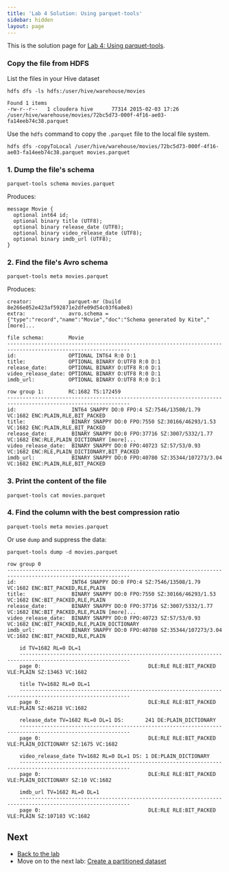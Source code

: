 ```yaml
---
title: 'Lab 4 Solution: Using parquet-tools'
sidebar: hidden
layout: page
---
```


This is the solution page for [Lab 4: Using parquet-tools][lab-4].

### Copy the file from HDFS

List the files in your Hive dataset

```
hdfs dfs -ls hdfs:/user/hive/warehouse/movies
```

```
Found 1 items
-rw-r--r--   1 cloudera hive      77314 2015-02-03 17:26 /user/hive/warehouse/movies/72bc5d73-000f-4f16-ae03-fa14eeb74c38.parquet
```

Use the `hdfs` command to copy the `.parquet` file to the local file system.

```
hdfs dfs -copyToLocal /user/hive/warehouse/movies/72bc5d73-000f-4f16-ae03-fa14eeb74c38.parquet movies.parquet
```

### 1. Dump the file's schema

```
parquet-tools schema movies.parquet
```

Produces:

```
message Movie {
  optional int64 id;
  optional binary title (UTF8);
  optional binary release_date (UTF8);
  optional binary video_release_date (UTF8);
  optional binary imdb_url (UTF8);
}
```

### 2. Find the file's Avro schema

```
parquet-tools meta movies.parquet 
```

Produces:

```
creator:            parquet-mr (build 8e266e052e423af592871e2dfe09d54c03f6a0e8) 
extra:              avro.schema = {"type":"record","name":"Movie","doc":"Schema generated by Kite"," [more]...

file schema:        Movie 
--------------------------------------------------------------------------------------------------------------
id:                 OPTIONAL INT64 R:0 D:1
title:              OPTIONAL BINARY O:UTF8 R:0 D:1
release_date:       OPTIONAL BINARY O:UTF8 R:0 D:1
video_release_date: OPTIONAL BINARY O:UTF8 R:0 D:1
imdb_url:           OPTIONAL BINARY O:UTF8 R:0 D:1

row group 1:        RC:1682 TS:172459 
--------------------------------------------------------------------------------------------------------------
id:                  INT64 SNAPPY DO:0 FPO:4 SZ:7546/13508/1.79 VC:1682 ENC:PLAIN,RLE,BIT_PACKED
title:               BINARY SNAPPY DO:0 FPO:7550 SZ:30166/46293/1.53 VC:1682 ENC:PLAIN,RLE,BIT_PACKED
release_date:        BINARY SNAPPY DO:0 FPO:37716 SZ:3007/5332/1.77 VC:1682 ENC:RLE,PLAIN_DICTIONARY [more]...
video_release_date:  BINARY SNAPPY DO:0 FPO:40723 SZ:57/53/0.93 VC:1682 ENC:RLE,PLAIN_DICTIONARY,BIT_PACKED
imdb_url:            BINARY SNAPPY DO:0 FPO:40780 SZ:35344/107273/3.04 VC:1682 ENC:PLAIN,RLE,BIT_PACKED
```

### 3. Print the content of the file

```
parquet-tools cat movies.parquet
```

### 4. Find the column with the best compression ratio


```
parquet-tools meta movies.parquet
```

Or use `dump` and suppress the data:

```
parquet-tools dump -d movies.parquet
```

```
row group 0 
--------------------------------------------------------------------------------------------------------------
id:                  INT64 SNAPPY DO:0 FPO:4 SZ:7546/13508/1.79 VC:1682 ENC:BIT_PACKED,RLE,PLAIN
title:               BINARY SNAPPY DO:0 FPO:7550 SZ:30166/46293/1.53 VC:1682 ENC:BIT_PACKED,RLE,PLAIN
release_date:        BINARY SNAPPY DO:0 FPO:37716 SZ:3007/5332/1.77 VC:1682 ENC:BIT_PACKED,RLE,PLAIN [more]...
video_release_date:  BINARY SNAPPY DO:0 FPO:40723 SZ:57/53/0.93 VC:1682 ENC:BIT_PACKED,RLE,PLAIN_DICTIONARY
imdb_url:            BINARY SNAPPY DO:0 FPO:40780 SZ:35344/107273/3.04 VC:1682 ENC:BIT_PACKED,RLE,PLAIN

    id TV=1682 RL=0 DL=1
    ----------------------------------------------------------------------------------------------------------
    page 0:                                   DLE:RLE RLE:BIT_PACKED VLE:PLAIN SZ:13463 VC:1682

    title TV=1682 RL=0 DL=1
    ----------------------------------------------------------------------------------------------------------
    page 0:                                   DLE:RLE RLE:BIT_PACKED VLE:PLAIN SZ:46218 VC:1682

    release_date TV=1682 RL=0 DL=1 DS:       241 DE:PLAIN_DICTIONARY
    ----------------------------------------------------------------------------------------------------------
    page 0:                                   DLE:RLE RLE:BIT_PACKED VLE:PLAIN_DICTIONARY SZ:1675 VC:1682

    video_release_date TV=1682 RL=0 DL=1 DS: 1 DE:PLAIN_DICTIONARY
    ----------------------------------------------------------------------------------------------------------
    page 0:                                   DLE:RLE RLE:BIT_PACKED VLE:PLAIN_DICTIONARY SZ:10 VC:1682

    imdb_url TV=1682 RL=0 DL=1
    ----------------------------------------------------------------------------------------------------------
    page 0:                                   DLE:RLE RLE:BIT_PACKED VLE:PLAIN SZ:107183 VC:1682
```

## Next

* [Back to the lab][lab-4]
* Move on to the next lab: [Create a partitioned dataset][lab-5]

[lab-4]: 4-using-parquet-tools.html
[lab-5]: 5-create-a-partitioned-dataset.html
